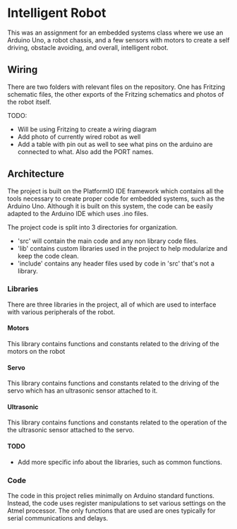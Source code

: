 # Intelligent Robot

This was an assignment for an embedded systems class where we use an Arduino Uno, a robot chassis, and a few sensors with motors to create a self driving, obstacle avoiding, and overall, intelligent robot.

## Wiring

There are two folders with relevant files on the repository. One has Fritzing schematic files, the other exports of the Fritzing schematics and photos of the robot itself.

TODO:
- Will be using Fritzing to create a wiring diagram
- Add photo of currently wired robot as well
- Add a table with pin out as well to see what pins on the arduino are connected to what. Also add the PORT names.

## Architecture

The project is built on the PlatformIO IDE framework which contains all the tools necessary to create proper code for embedded systems, such as the Arduino Uno. Although it is built on this system, the code can be easily adapted to the Arduino IDE which uses .ino files.

The project code is split into 3 directories for organization.
- 'src' will contain the main code and any non library code files.
- 'lib' contains custom libraries used in the project to help modularize and keep the code clean.
- 'include' contains any header files used by code in 'src' that's not a library.

### Libraries

There are three libraries in the project, all of which are used to interface with various peripherals of the robot.

#### Motors

This library contains functions and constants related to the driving of the motors on the robot

#### Servo

This library contains functions and constants related to the driving of the servo which has an ultrasonic sensor attached to it.

#### Ultrasonic

This library contains functions and constants related to the operation of the the ultrasonic sensor attached to the servo.

#### TODO
- Add more specific info about the libraries, such as common functions.

### Code

The code in this project relies minimally on Arduino standard functions. Instead, the code uses register manipulations to set various settings on the Atmel processor. The only functions that are used are ones typically for serial communications and delays.
